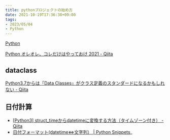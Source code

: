 ```yaml
---
title: pythonプロジェクトの始め方
date: 2021-10-19T17:36:38+09:00
tags:
- 2023/05/04
- Python
---
```


[Python](note/Python.md)

[Python オレオレ、コレだけはやっておけ 2021 - Qiita](https://qiita.com/shoot16625/items/9eefc6e81b3cf209729b)

## dataclass

[Python3.7からは「Data Classes」がクラス定義のスタンダードになるかもしれない - Qiita](https://qiita.com/tag1216/items/13b032348c893667862a)

## 日付計算

* [\[Python3\] struct_timeからdatetimeに変換する方法（タイムゾーン付き） - Qiita](https://qiita.com/non_cal/items/9fcb5f6b4eabed4d6026)
* [日付フォーマット(datetime⇔文字列） | Python Snippets](https://python.civic-apps.com/date-format/)\_
